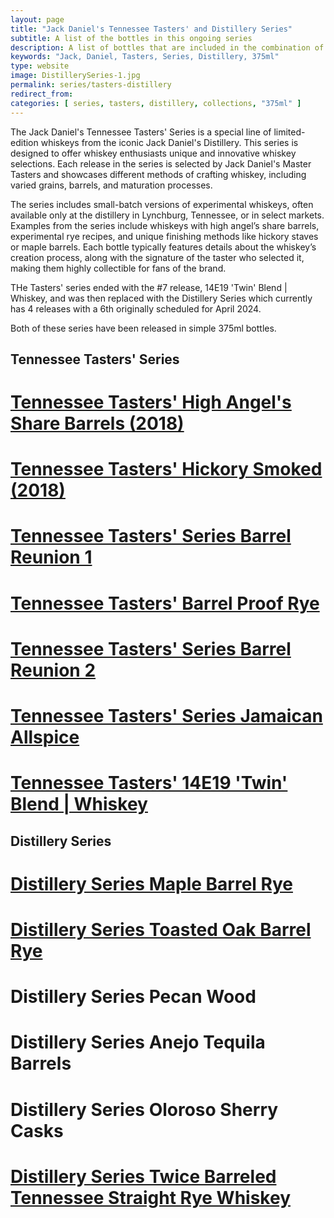 ```yaml
---
layout: page
title: "Jack Daniel's Tennessee Tasters' and Distillery Series"
subtitle: A list of the bottles in this ongoing series 
description: A list of bottles that are included in the combination of the Tennessee Tasters' and Distillery series releases from Jack Daniel's
keywords: "Jack, Daniel, Tasters, Series, Distillery, 375ml"
type: website
image: DistillerySeries-1.jpg
permalink: series/tasters-distillery
redirect_from: 
categories: [ series, tasters, distillery, collections, "375ml" ]
---
```

The Jack Daniel's Tennessee Tasters' Series is a special line of limited-edition whiskeys from the iconic Jack Daniel's Distillery. This series is designed to offer whiskey enthusiasts unique and innovative whiskey selections. Each release in the series is selected by Jack Daniel's Master Tasters and showcases different methods of crafting whiskey, including varied grains, barrels, and maturation processes.

The series includes small-batch versions of experimental whiskeys, often available only at the distillery in Lynchburg, Tennessee, or in select markets. Examples from the series include whiskeys with high angel’s share barrels, experimental rye recipes, and unique finishing methods like hickory staves or maple barrels. Each bottle typically features details about the whiskey’s creation process, along with the signature of the taster who selected it, making them highly collectible for fans of the brand.

THe Tasters' series ended with the #7 release, 14E19 'Twin' Blend | Whiskey, and was then replaced with the Distillery Series which currently has 4 releases with a 6th originally scheduled for April 2024.

Both of these series have been released in simple 375ml bottles. 

## Tennessee Tasters' Series
# [Tennessee Tasters' High Angel's Share Barrels (2018)](/HighAngelsShare)
# [Tennessee Tasters' Hickory Smoked (2018)](/HickorySmoked)
# [Tennessee Tasters' Series Barrel Reunion 1](/BarrelReunion1)
# [Tennessee Tasters' Barrel Proof Rye](/TennesseeTastersBarrelProofRye)
# [Tennessee Tasters' Series Barrel Reunion 2](/BarrelReunion2)
# [Tennessee Tasters' Series Jamaican Allspice](/JamaicanAllSpice)
# [Tennessee Tasters' 14E19 'Twin' Blend | Whiskey](/TwinBlend)


## Distillery Series
# [Distillery Series Maple Barrel Rye](October2022TennesseeTasters)
# [Distillery Series Toasted Oak Barrel Rye](October2022TennesseeTasters)
# Distillery Series Pecan Wood
# Distillery Series Anejo Tequila Barrels
# Distillery Series Oloroso Sherry Casks
# [Distillery Series Twice Barreled Tennessee Straight Rye Whiskey](/TwiceBarreledStraightRyeDistillerySeries)
